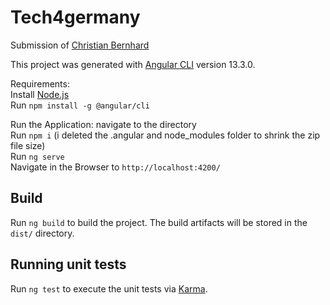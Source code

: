 # Tech4germany  

Submission of [Christian Bernhard](https://www.linkedin.com/in/christian-bernhard-597224199/)  

This project was generated with [Angular CLI](https://github.com/angular/angular-cli) version 13.3.0.  


Requirements:  
Install [Node.js](https://nodejs.org/en/download/)  
Run `npm install -g @angular/cli`  


Run the Application: 
navigate to the directory  
Run `npm i` (i deleted the .angular and node_modules folder to shrink the zip file size)  
Run `ng serve`   
Navigate in the Browser to `http://localhost:4200/`  

## Build

Run `ng build` to build the project. The build artifacts will be stored in the `dist/` directory.

## Running unit tests

Run `ng test` to execute the unit tests via [Karma](https://karma-runner.github.io).